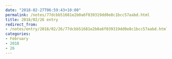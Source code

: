 ```yaml
---
date: "2018-02-27T06:59:43+10:00"
permalink: /notes/77dcbb51681e2b0a6f039319dd0e8c1bcc57aabd.html
title: 2018/02/26 entry
redirect_from:
- /notes/entry/2018/02/26/77dcbb51681e2b0a6f039319dd0e8c1bcc57aabd.html
categories:
- February
- 2018
- 26
---
```

